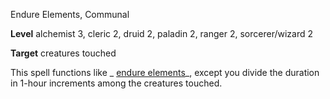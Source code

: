 Endure Elements, Communal

**Level** alchemist 3, cleric 2, druid 2, paladin 2, ranger 2, sorcerer/wizard 2

**Target** creatures touched

This spell functions like _ [endure elements](/pathfinderRPG/prd/spells/endureElements.html#_endure-elements)_, except you divide the duration in 1-hour increments among the creatures touched.

